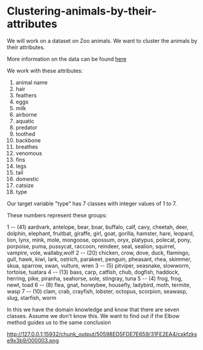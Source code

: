 # Clustering-animals-by-their-attributes

We will work on a dataset on Zoo animals. We want to cluster the animals by their attributes.

More information on the data can be found [here](https://archive.ics.uci.edu/ml/datasets/zoo)

We work with these attributes:

1. animal name
2. hair
3. feathers
4. eggs
5. milk
6. airborne
7. aquatic
8. predator
9. toothed
10. backbone
11. breathes
12. venomous
13. fins
14. legs
15. tail
16. domestic
17. catsize
18. type

Our target variable "type" has 7 classes with integer values of 1 to 7.

These numbers represent these groups:

1 -- (41) aardvark, antelope, bear, boar, buffalo, calf, cavy, cheetah, deer, dolphin, elephant, fruitbat, giraffe, girl, goat, gorilla, hamster, hare, leopard, lion, lynx, mink, mole, mongoose, opossum, oryx, platypus, polecat, pony, porpoise, puma, pussycat, raccoon, reindeer, seal, sealion, squirrel, vampire, vole, wallaby,wolf 
2 -- (20) chicken, crow, dove, duck, flamingo, gull, hawk, kiwi, lark, ostrich, parakeet, penguin, pheasant, rhea, skimmer, skua, sparrow, swan, vulture, wren 
3 -- (5) pitviper, seasnake, slowworm, tortoise, tuatara 
4 -- (13) bass, carp, catfish, chub, dogfish, haddock, herring, pike, piranha, seahorse, sole, stingray, tuna 
5 -- (4) frog, frog, newt, toad 
6 -- (8) flea, gnat, honeybee, housefly, ladybird, moth, termite, wasp 
7 -- (10) clam, crab, crayfish, lobster, octopus, scorpion, seawasp, slug, starfish, worm


In this we have the domain knowledge and know that there are seven classes. Assume we don't know this. We want to find out if the Elbow method guides us to the same conclusion

http://127.0.0.1:15932/chunk_output/50598ED5FDE7E659/31FE2EA4/cxkfzkse9x3b9/000003.png

